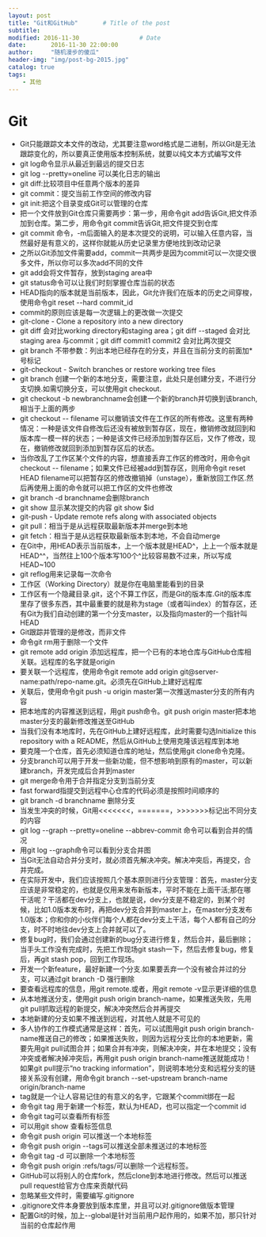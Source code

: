 ```yaml
---
layout: post
title: "Git和GitHub"       # Title of the post
subtitle:
modified: 2016-11-30                 # Date
date:       2016-11-30 22:00:00
author:     "随机漫步的傻瓜"
header-img: "img/post-bg-2015.jpg"
catalog: true
tags:
    - 其他
---
```


# Git

- Git只能跟踪文本文件的改动，尤其要注意word格式是二进制，所以Git是无法跟踪变化的，所以要真正使用版本控制系统，就要以纯文本方式编写文件
- git log命令显示从最近到最远的提交日志
- git log --pretty=oneline 可以美化日志的输出
- git diff:比较项目中任意两个版本的差异
- git commit：提交当前工作空间的修改内容
- git init:把这个目录变成Git可以管理的仓库
- 把一个文件放到Git仓库只需要两步：第一步，用命令git add告诉Git,把文件添加到仓库。第二步，用命令git commit告诉Git,把文件提交到仓库
- git commit 命令，-m后面输入的是本次提交的说明，可以输入任意内容，当然最好是有意义的，这样你就能从历史记录里方便地找到改动记录
- 之所以Git添加文件需要add，commit一共两步是因为commit可以一次提交很多文件，所以你可以多次add不同的文件
- git add会将文件暂存，放到staging area中
- git status命令可以让我们时刻掌握仓库当前的状态
- HEAD指向的版本就是当前版本，因此，Git允许我们在版本的历史之间穿梭，使用命令git reset --hard commit_id
- commit的原则应该是每一次逻辑上的更改做一次提交
- git-clone - Clone a repository into a new directory
- git diff 会对比working directory和staging area；git diff --staged 会对比staging area 与commit；git diff commit1 commit2 会对比两次提交
- git branch 不带参数：列出本地已经存在的分支，并且在当前分支的前面加*号标记
- git-checkout - Switch branches or restore working tree files
- git branch 创建一个新的本地分支，需要注意，此处只是创建分支，不进行分支切换.如需切换分支，可以使用git checkout.
- git checkout -b newbranchname会创建一个新的branch并切换到该branch,相当于上面的两步
- git checkout  -- filename 可以撤销该文件在工作区的所有修改。这里有两种情况：一种是该文件自修改后还没有被放到暂存区，现在，撤销修改就回到和版本库一模一样的状态；一种是该文件已经添加到暂存区后，又作了修改，现在，撤销修改就回到添加到暂存区后的状态。
- 当你改乱了工作区某个文件的内容，想直接丢弃工作区的修改时，用命令git checkout -- filename；如果文件已经被add到暂存区，则用命令git reset HEAD filename可以把暂存区的修改撤销掉（unstage），重新放回工作区.然后再使用上面的命令就可以把工作区的文件也修改
- git branch -d branchname会删除branch
- git show 显示某次提交的内容 git show $id
- git-push - Update remote refs along with associated objects
- git pull：相当于是从远程获取最新版本并merge到本地
- git fetch：相当于是从远程获取最新版本到本地，不会自动merge
- 在Git中，用HEAD表示当前版本，上一个版本就是HEAD^，上上一个版本就是HEAD^^，当然往上100个版本写100个^比较容易数不过来，所以写成HEAD~100
- git reflog用来记录每一次命令
- 工作区（Working Directory）就是你在电脑里能看到的目录
- 工作区有一个隐藏目录.git，这个不算工作区，而是Git的版本库.Git的版本库里存了很多东西，其中最重要的就是称为stage（或者叫index）的暂存区，还有Git为我们自动创建的第一个分支master，以及指向master的一个指针叫HEAD
- Git跟踪并管理的是修改，而非文件
- 命令git rm用于删除一个文件
- git remote add origin 添加远程库，把一个已有的本地仓库与GitHub仓库相关联。远程库的名字就是origin
- 要关联一个远程库，使用命令git remote add origin git@server-name:path/repo-name.git。必须先在GitHub上建好远程库
- 关联后，使用命令git push -u origin master第一次推送master分支的所有内容
- 把本地库的内容推送到远程，用git push命令。git push origin master把本地master分支的最新修改推送至GitHub
- 当我们没有本地库时，先在GitHub上建好远程库，此时需要勾选Initialize this repository with a README，然后从GitHub上使用克隆该远程库到本地
- 要克隆一个仓库，首先必须知道仓库的地址，然后使用git clone命令克隆。
- 分支branch可以用于开发一些新功能，但不想影响到原有的master，可以新建branch，开发完成后合并到master
- git merge命令用于合并指定分支到当前分支
- fast forward指提交到远程中心仓库的代码必须是按照时间顺序的
- git branch -d branchname 删除分支
- 当发生冲突的时候，Git用<<<<<<<，=======，>>>>>>>标记出不同分支的内容
- git log --graph --pretty=oneline --abbrev-commit 命令可以看到合并的情况
- 用git log --graph命令可以看到分支合并图
- 当Git无法自动合并分支时，就必须首先解决冲突。解决冲突后，再提交，合并完成。
- 在实际开发中，我们应该按照几个基本原则进行分支管理：首先，master分支应该是非常稳定的，也就是仅用来发布新版本，平时不能在上面干活;那在哪干活呢？干活都在dev分支上，也就是说，dev分支是不稳定的，到某个时候，比如1.0版本发布时，再把dev分支合并到master上，在master分支发布1.0版本；你和你的小伙伴们每个人都在dev分支上干活，每个人都有自己的分支，时不时地往dev分支上合并就可以了。
- 修复bug时，我们会通过创建新的bug分支进行修复，然后合并，最后删除；当手头工作没有完成时，先把工作现场git stash一下，然后去修复bug，修复后，再git stash pop，回到工作现场。
- 开发一个新feature，最好新建一个分支.如果要丢弃一个没有被合并过的分支，可以通过git branch -D <name>强行删除
- 要查看远程库的信息，用git remote.或者，用git remote -v显示更详细的信息
- 从本地推送分支，使用git push origin branch-name，如果推送失败，先用git pull抓取远程的新提交，解决冲突然后合并再提交
- 本地新建的分支如果不推送到远程，对其他人就是不可见的
- 多人协作的工作模式通常是这样：首先，可以试图用git push origin branch-name推送自己的修改；如果推送失败，则因为远程分支比你的本地更新，需要先用git pull试图合并；如果合并有冲突，则解决冲突，并在本地提交；没有冲突或者解决掉冲突后，再用git push origin branch-name推送就能成功！如果git pull提示“no tracking information”，则说明本地分支和远程分支的链接关系没有创建，用命令git branch --set-upstream branch-name origin/branch-name
- tag就是一个让人容易记住的有意义的名字，它跟某个commit绑在一起
- 命令git tag <name>用于新建一个标签，默认为HEAD，也可以指定一个commit id
- 命令git tag可以查看所有标签
- 可以用git show <tagname>查看标签信息
- 命令git push origin <tagname>可以推送一个本地标签
- 命令git push origin --tags可以推送全部未推送过的本地标签
- 命令git tag -d <tagname>可以删除一个本地标签
- 命令git push origin :refs/tags/<tagname>可以删除一个远程标签。
- GitHub可以将别人的仓库fork，然后clone到本地进行修改。然后可以推送pull request给官方仓库来贡献代码
- 忽略某些文件时，需要编写.gitignore
- .gitignore文件本身要放到版本库里，并且可以对.gitignore做版本管理
- 配置Git的时候，加上--global是针对当前用户起作用的，如果不加，那只针对当前的仓库起作用
